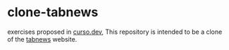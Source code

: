# clone-tabnews

exercises proposed in [curso.dev](https://curso.dev/), This repository is intended to be a clone of the [tabnews](https://www.tabnews.com.br/) website.
